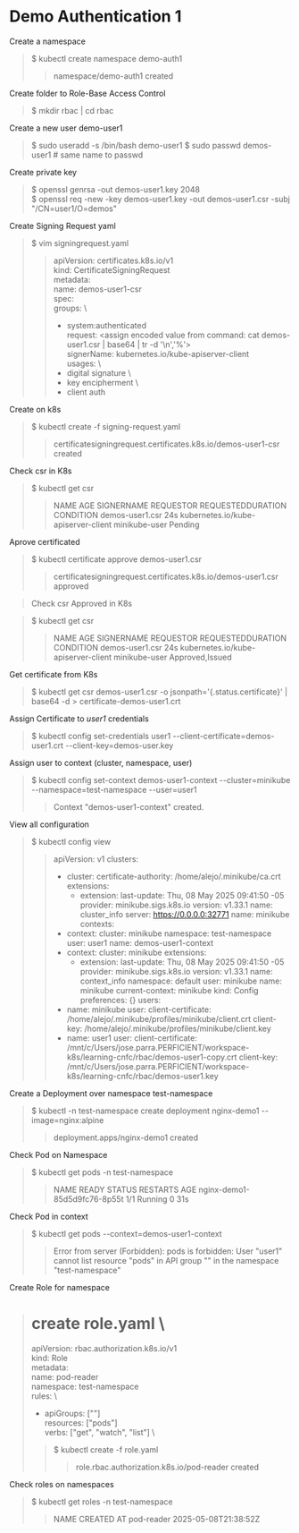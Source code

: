 # Demo Authentication 1

Create a namespace

> $ kubectl create namespace demo-auth1
>> namespace/demo-auth1 created

Create folder to Role-Base Access Control

> $ mkdir rbac | cd rbac

Create a new user demo-user1

> $ sudo useradd -s /bin/bash demo-user1
> $ sudo passwd demos-user1 # same name to passwd

Create private key

> $ openssl genrsa -out demos-user1.key 2048 \
> $ openssl req -new -key demos-user1.key -out demos-user1.csr -subj "/CN=user1/O=demos"

Create Signing Request yaml

> $ vim signingrequest.yaml
>> apiVersion: certificates.k8s.io/v1 \
>> kind: CertificateSigningRequest \
>> metadata: \
>>   name: demos-user1-csr \
>> spec: \
>>   groups: \
>>   - system:authenticated \
>>  request: <assign encoded value from command: cat demos-user1.csr | base64  | tr -d '\n','%'> \
>>   signerName: kubernetes.io/kube-apiserver-client \
>>   usages: \
>>   - digital signature \
>>   - key encipherment \
>>   - client auth

Create on k8s

> $ kubectl create -f signing-request.yaml
>> certificatesigningrequest.certificates.k8s.io/demos-user1-csr created

Check csr in K8s

> $ kubectl get csr
>> NAME              AGE   SIGNERNAME                            REQUESTOR       REQUESTEDDURATION   CONDITION
>> demos-user1.csr   24s   kubernetes.io/kube-apiserver-client   minikube-user   <none>              Pending

Aprove certificated

> $ kubectl certificate approve demos-user1.csr
>> certificatesigningrequest.certificates.k8s.io/demos-user1.csr approved


> Check csr Approved in K8s 

> $ kubectl get csr
>> NAME              AGE   SIGNERNAME                            REQUESTOR       REQUESTEDDURATION   CONDITION
>> demos-user1.csr   24s   kubernetes.io/kube-apiserver-client   minikube-user   <none>              Approved,Issued

Get certificate from K8s

> $ kubectl get csr demos-user1.csr -o jsonpath='{.status.certificate}' | base64 -d > certificate-demos-user1.crt

Assign Certificate to *user1* credentials

> $ kubectl config set-credentials user1 --client-certificate=demos-user1.crt --client-key=demos-user.key

Assign user to context (cluster, namespace, user)

> $ kubectl config set-context demos-user1-context --cluster=minikube --namespace=test-namespace --user=user1
>> Context "demos-user1-context" created.

View all configuration

> $ kubectl config view
>>apiVersion: v1
>>clusters:
>>- cluster:
>>    certificate-authority: /home/alejo/.minikube/ca.crt
>>    extensions:
>>    - extension:
>>        last-update: Thu, 08 May 2025 09:41:50 -05
>>        provider: minikube.sigs.k8s.io
>>        version: v1.33.1
>>      name: cluster_info
>>    server: https://0.0.0.0:32771
>>  name: minikube
>>contexts:
>>- context:
>>    cluster: minikube
>>    namespace: test-namespace
>>    user: user1
>>  name: demos-user1-context
>>- context:
>>    cluster: minikube
>>    extensions:
>>    - extension:
>>        last-update: Thu, 08 May 2025 09:41:50 -05
>>        provider: minikube.sigs.k8s.io
>>        version: v1.33.1
>>      name: context_info
>>    namespace: default
>>    user: minikube
>>  name: minikube
>>current-context: minikube
>>kind: Config
>>preferences: {}
>>users:
>>- name: minikube
>>  user:
>>    client-certificate: /home/alejo/.minikube/profiles/minikube/client.crt
>>    client-key: /home/alejo/.minikube/profiles/minikube/client.key
>>- name: user1
>>  user:
>>    client-certificate: /mnt/c/Users/jose.parra.PERFICIENT/workspace-k8s/learning-cnfc/rbac/demos-user1-copy.crt
>>    client-key: /mnt/c/Users/jose.parra.PERFICIENT/workspace-k8s/learning-cnfc/rbac/demos-user1.key

Create a Deployment over namespace test-namespace

> $ kubectl -n test-namespace create deployment nginx-demo1 --image=nginx:alpine
>> deployment.apps/nginx-demo1 created

Check Pod on Namespace

>  $ kubectl get pods -n test-namespace
>> NAME                           READY   STATUS    RESTARTS   AGE
>> nginx-demo1-85d5d9fc76-8p55t   1/1     Running   0          31s

Check Pod in context

> $ kubectl get pods --context=demos-user1-context
>> Error from server (Forbidden): pods is forbidden: User "user1" cannot list resource "pods" in API group "" in the namespace "test-namespace"

Create Role for namespace

># create role.yaml \
>apiVersion: rbac.authorization.k8s.io/v1 \
>kind: Role \
>metadata: \
>  name: pod-reader \
>  namespace: test-namespace \
>rules: \
>- apiGroups: [""] \
>  resources: ["pods"] \
>  verbs: ["get", "watch", "list"] \
>> $ kubectl create -f role.yaml
>>> role.rbac.authorization.k8s.io/pod-reader created

Check roles on namespaces

> $ kubectl get roles -n test-namespace
>> NAME         CREATED AT
>> pod-reader   2025-05-08T21:38:52Z
